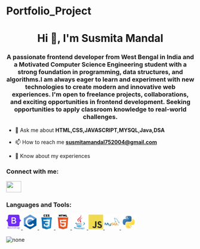 # Portfolio_Project
<h1 align="center">Hi 👋, I'm Susmita Mandal</h1>
 <h3 align="center">A passionate frontend developer from West Bengal in India and a Motivated Computer Science Engineering student with a strong foundation in programming, data structures, and algorithms.I am always eager to learn and experiment with new technologies to create modern and innovative web experiences. I'm open to freelance projects, collaborations, and exciting opportunities in frontend development. Seeking opportunities to apply classroom knowledge to real-world challenges.</h3>
 
 - 💬 Ask me about **HTML,CSS,JAVASCRIPT,MYSQL,Java,DSA**
 
 - 📫 How to reach me **susmitamandal752004@gmail.com**
 
 - 📄 Know about my experiences 
 
 <h3 align="left">Connect with me:</h3>
 <p align="left">
 <a href="https://www.linkedin.com/in/susmita-mandal-0aa079278?utm_source=share&utm_campaign=share_via&utm_content=profile&utm_medium=android_app"><img align="center" src="https://raw.githubusercontent.com/rahuldkjain/github-profile-readme-generator/master/src/images/icons/Social/linked-in-alt.svg" height="30" width="40" /></a>
 </p>
 
 <h3 align="left">Languages and Tools:</h3>
 <p align="left"> <a href="https://getbootstrap.com" target="_blank" rel="noreferrer"> <img src="https://raw.githubusercontent.com/devicons/devicon/master/icons/bootstrap/bootstrap-plain-wordmark.svg" alt="bootstrap" width="40" height="40"/> </a> <a href="https://www.cprogramming.com/" target="_blank" rel="noreferrer"> <img src="https://raw.githubusercontent.com/devicons/devicon/master/icons/c/c-original.svg" alt="c" width="40" height="40"/> </a> <a href="https://www.w3schools.com/css/" target="_blank" rel="noreferrer"> <img src="https://raw.githubusercontent.com/devicons/devicon/master/icons/css3/css3-original-wordmark.svg" alt="css3" width="40" height="40"/> </a> <a href="https://www.w3.org/html/" target="_blank" rel="noreferrer"> <img src="https://raw.githubusercontent.com/devicons/devicon/master/icons/html5/html5-original-wordmark.svg" alt="html5" width="40" height="40"/> </a> <a href="https://www.java.com" target="_blank" rel="noreferrer"> <img src="https://raw.githubusercontent.com/devicons/devicon/master/icons/java/java-original.svg" alt="java" width="40" height="40"/> </a> <a href="https://developer.mozilla.org/en-US/docs/Web/JavaScript" target="_blank" rel="noreferrer"> <img src="https://raw.githubusercontent.com/devicons/devicon/master/icons/javascript/javascript-original.svg" alt="javascript" width="40" height="40"/> </a> <a href="https://www.mysql.com/" target="_blank" rel="noreferrer"> <img src="https://raw.githubusercontent.com/devicons/devicon/master/icons/mysql/mysql-original-wordmark.svg" alt="mysql" width="40" height="40"/> </a> <a href="https://www.python.org" target="_blank" rel="noreferrer"> <img src="https://raw.githubusercontent.com/devicons/devicon/master/icons/python/python-original.svg" alt="python" width="40" height="40"/> </a>  </p>
 
 <p><img align="center" src="https://github-readme-stats.vercel.app/api/top-langs?username=Portfolio_Project&show_icons=true&locale=en&layout=compact" alt="none" /></p>
